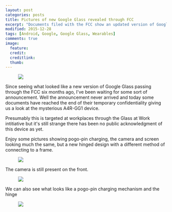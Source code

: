 ```yaml
---
layout: post
categories: posts
title: Pictures of new Google Glass revealed through FCC
excerpt: "Documents filed with the FCC show an updated version of Google Glass which hasn't yet been publicly announced."
modified: 2015-12-28
tags: [Android, Google, Google Glass, Wearables]
comments: true
image:
  feature: 
  credit: 
  creditlink: 
  thumb: 
---
```



<figure>
  <img src="{{ site.url }}/images/fccgoogleglass/new-glass-on-frame.png"/>
  </figure>
Since seeing what looked like a new version of Google Glass passing through the FCC six months ago, I've been waiting for some sort of announcement. Well the announcement never arrived and today some documents have reached the end of their temporary confidentiality giving us a look at the mysterious A4R-GG1 device.

Presumably this is targeted at workplaces through the Glass at Work intitiative but it's still strange there has been no public acknowledgment of this device as yet.

Enjoy some pictures showing pogo-pin charging, the camera and screen looking much the same, but a new hinged design with a different method of connecting to a frame.
<figure>
  <img src="{{ site.url }}/images/fccgoogleglass/new-glass-side-view.png"/>
  </figure>

  The camera is still present on the front.
<figure>
  <img src="{{ site.url}}/images/fccgoogleglass/new-glass-bottom-view.png"/>
  </figure>
We can also see what looks like a pogo-pin charging mechanism and the hinge
<figure>
  <img src="{{ site.url}}/images/fccgoogleglass/new-glass-bottom-view2.png"/>
</figure>

